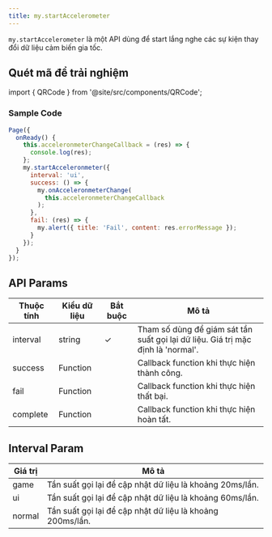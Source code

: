 ```yaml
---
title: my.startAccelerometer
---
```


`my.startAccelerometer` là một API dùng để start lắng nghe các sự kiện thay đổi dữ liệu cảm biến gia tốc.

## Quét mã để trải nghiệm

import { QRCode } from '@site/src/components/QRCode';

<QRCode page="pages/api/acceleronmeter/index" />

### Sample Code

```js
Page({
  onReady() {
    this.acceleronmeterChangeCallback = (res) => {
      console.log(res);
    };
    my.startAcceleronmeter({
      interval: 'ui',
      success: () => {
        my.onAcceleronmeterChange(
          this.acceleronmeterChangeCallback
        );
      },
      fail: (res) => {
        my.alert({ title: 'Fail', content: res.errorMessage });
      }
    });
  }
});
```

## API Params

| Thuộc tính | Kiểu dữ liệu | Bắt buộc | Mô tả                                                                            |
| ---------- | ------------ | -------- | -------------------------------------------------------------------------------- |
| interval   | string       | ✓        | Tham số dùng để giám sát tần suất gọi lại dữ liệu. Giá trị mặc định là 'normal'. |
| success    | Function     |          | Callback function khi thực hiện thành công.                                      |
| fail       | Function     |          | Callback function khi thực hiện thất bại.                                        |
| complete   | Function     |          | Callback function khi thực hiện hoàn tất.                                        |

## Interval Param

| Giá trị | Mô tả                                                     |
| ------- | --------------------------------------------------------- |
| game    | Tần suất gọi lại để cập nhật dữ liệu là khoảng 20ms/lần.  |
| ui      | Tần suất gọi lại để cập nhật dữ liệu là khoảng 60ms/lần.  |
| normal  | Tần suất gọi lại để cập nhật dữ liệu là khoảng 200ms/lần. |
